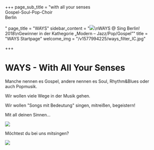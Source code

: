 +++
page_sub_title = "with all your senses<br>Gospel-Soul-Pop-Choir<br>Berlin<br><br>"
page_title = "WAYS"
sidebar_content = "![](https://res.cloudinary.com/ways-choir/image/upload/v1578645829/SingBerlinLogo.png)\nWAYS @ Sing Berlin! 2018\nGewinner in der Kathegorie „Modern – Jazz/Pop/Gospel”"
title = "WAYS Startpage"
welcome_img = "/v1577994225/ways_filter_IC.jpg"

+++
# WAYS - With All Your Senses

Manche nennen es Gospel, andere nennen es Soul, Rhythm&Blues oder auch Popmusik.

Wir wollen viele Wege in der Musik gehen.

Wir wollen "Songs mit Bedeutung" singen, mitreißen, begeistern!

Mit all deinen Sinnen...

![](https://res.cloudinary.com/ways-choir/image/upload/v1555003937/WAYS-alle-20190223b.jpg)

Möchtest du bei uns mitsingen? 

![](https://res.cloudinary.com/ways-choir/image/upload/v1583475753/E2301961-1BA9-44E6-87D1-82E97FBAE8B6_bo6fj3.jpg)